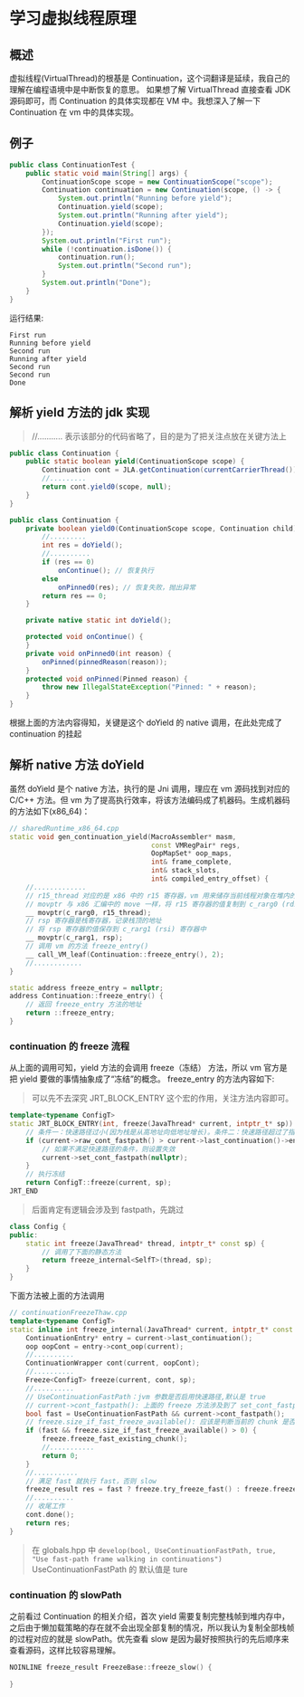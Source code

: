 # 学习虚拟线程原理

## 概述

虚拟线程(VirtualThread)的根基是 Continuation，这个词翻译是延续，我自己的理解在编程语境中是中断恢复的意思。
如果想了解 VirtualThread 直接查看 JDK 源码即可，而 Continuation 的具体实现都在 VM 中。我想深入了解一下 Continuation 在 vm
中的具体实现。

## 例子

```Java
public class ContinuationTest {
    public static void main(String[] args) {
        ContinuationScope scope = new ContinuationScope("scope");
        Continuation continuation = new Continuation(scope, () -> {
            System.out.println("Running before yield");
            Continuation.yield(scope);
            System.out.println("Running after yield");
            Continuation.yield(scope);
        });
        System.out.println("First run");
        while (!continuation.isDone()) {
            continuation.run();
            System.out.println("Second run");
        }
        System.out.println("Done");
    }
}
```

运行结果:

```text
First run
Running before yield
Second run
Running after yield
Second run
Second run
Done
```

## 解析 yield 方法的 jdk 实现

> //........... 表示该部分的代码省略了，目的是为了把关注点放在关键方法上

```Java
public class Continuation {
    public static boolean yield(ContinuationScope scope) {
        Continuation cont = JLA.getContinuation(currentCarrierThread());
        //.........
        return cont.yield0(scope, null);
    }
}
```

```java
public class Continuation {
    private boolean yield0(ContinuationScope scope, Continuation child) {
        //.........
        int res = doYield();
        //..........
        if (res == 0)
            onContinue(); // 恢复执行
        else
            onPinned0(res); // 恢复失败，抛出异常
        return res == 0;
    }

    private native static int doYield();

    protected void onContinue() {
    }
    private void onPinned0(int reason) {
        onPinned(pinnedReason(reason));
    }
    protected void onPinned(Pinned reason) {
        throw new IllegalStateException("Pinned: " + reason);
    }
}
```

根据上面的方法内容得知，关键是这个 doYield 的 native 调用，在此处完成了 continuation 的挂起

## 解析 native 方法 doYield

虽然 doYield 是个 native 方法，执行的是 Jni 调用，理应在 vm 源码找到对应的 C/C++ 方法。但 vm
为了提高执行效率，将该方法编码成了机器码。生成机器码的方法如下(x86_64)：

```c++
// sharedRuntime_x86_64.cpp
static void gen_continuation_yield(MacroAssembler* masm,
                                   const VMRegPair* regs,
                                   OopMapSet* oop_maps,
                                   int& frame_complete,
                                   int& stack_slots,
                                   int& compiled_entry_offset) {
    //.............                                   
    // r15_thread 对应的是 x86 中的 r15 寄存器，vm 用来储存当前线程对象在堆内的地址
    // movptr 与 x86 汇编中的 move 一样，将 r15 寄存器的值复制到 c_rarg0 (rdi) 寄存器中
    __ movptr(c_rarg0, r15_thread);
    // rsp 寄存器是栈寄存器，记录栈顶的地址
    // 将 rsp 寄存器的值保存到 c_rarg1 (rsi) 寄存器中
    __ movptr(c_rarg1, rsp);
    // 调用 vm 的方法 freeze_entry()
    __ call_VM_leaf(Continuation::freeze_entry(), 2);
    //............
}
```

```c++
static address freeze_entry = nullptr;
address Continuation::freeze_entry() {
    // 返回 freeze_entry 方法的地址
    return ::freeze_entry;
}
```

### continuation 的 freeze 流程

从上面的调用可知，yield 方法的会调用 freeze（冻结） 方法，所以 vm 官方是把 yield 要做的事情抽象成了“冻结”的概念。
freeze_entry 的方法内容如下:
> 可以先不去深究 JRT_BLOCK_ENTRY 这个宏的作用，关注方法内容即可。

```c++
template<typename ConfigT>
static JRT_BLOCK_ENTRY(int, freeze(JavaThread* current, intptr_t* sp))
    // 条件一：快速路径过小(因为栈是从高地址向低地址增长)。条件二：快速路径超过了指定路径（sp是栈顶指针）
    if (current->raw_cont_fastpath() > current->last_continuation()->entry_sp() || current->raw_cont_fastpath() < sp) {
        // 如果不满足快速路径的条件，则设置失效
        current->set_cont_fastpath(nullptr);
    }
    // 执行冻结
    return ConfigT::freeze(current, sp);
JRT_END
```

> 后面肯定有逻辑会涉及到 fastpath，先跳过

```c++
class Config {
public:
    static int freeze(JavaThread* thread, intptr_t* const sp) {
        // 调用了下面的静态方法
        return freeze_internal<SelfT>(thread, sp);
    }
}
```

下面方法被上面的方法调用

```c++
// continuationFreezeThaw.cpp
template<typename ConfigT>
static inline int freeze_internal(JavaThread* current, intptr_t* const sp) {
    ContinuationEntry* entry = current->last_continuation();
    oop oopCont = entry->cont_oop(current);
    //..........
    ContinuationWrapper cont(current, oopCont);
    //..........
    Freeze<ConfigT> freeze(current, cont, sp);
    //..........
    // UseContinuationFastPath：jvm 参数是否启用快速路径,默认是 true
    // current->cont_fastpath(): 上面的 freeze 方法涉及到了 set_cont_fastpath(nullptr)，用这个方式判断是否支持 fastpath
    bool fast = UseContinuationFastPath && current->cont_fastpath();
    // freeze.size_if_fast_freeze_available(): 应该是判断当前的 chunk 是否有足够的空间可以冻结
    if (fast && freeze.size_if_fast_freeze_available() > 0) {
        freeze.freeze_fast_existing_chunk();
        //...........
        return 0;
    }
    //...........
    // 满足 fast 就执行 fast，否则 slow
    freeze_result res = fast ? freeze.try_freeze_fast() : freeze.freeze_slow();
    //..........
    // 收尾工作
    cont.done();
    return res;
}
```

> 在 globals.hpp 中 `develop(bool, UseContinuationFastPath, true, "Use fast-path frame walking in continuations")`
> UseContinuationFastPath 的 默认值是 ture

### continuation 的 slowPath

之前看过 Continuation 的相关介绍，首次 yield 需要复制完整栈帧到堆内存中，之后由于懒加载策略的存在就不会出现全部复制的情况，所以我认为复制全部栈帧的过程对应的就是
slowPath。优先查看 slow 是因为最好按照执行的先后顺序来查看源码，这样比较容易理解。

```c++
NOINLINE freeze_result FreezeBase::freeze_slow() {
    
}
```